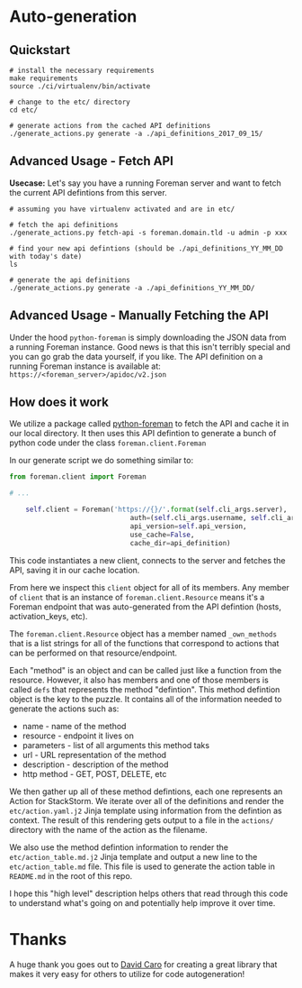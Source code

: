 # Auto-generation

## Quickstart

``` shell
# install the necessary requirements
make requirements
source ./ci/virtualenv/bin/activate

# change to the etc/ directory
cd etc/

# generate actions from the cached API definitions
./generate_actions.py generate -a ./api_definitions_2017_09_15/
```


## Advanced Usage - Fetch API

**Usecase:** Let's say you have a running Foreman server and want to fetch the current API 
defintions from this server.

``` shell
# assuming you have virtualenv activated and are in etc/

# fetch the api definitions
./generate_actions.py fetch-api -s foreman.domain.tld -u admin -p xxx

# find your new api defintions (should be ./api_definitions_YY_MM_DD with today's date)
ls

# generate the api definitions
./generate_actions.py generate -a ./api_definitions_YY_MM_DD/
```


## Advanced Usage - Manually Fetching the API

Under the hood `python-foreman` is simply downloading the JSON data from a running
Foreman instance. Good news is that this isn't terribly special and you can
go grab the data yourself, if you like. The API definition on a running Foreman
instance is available at: `https://<foreman_server>/apidoc/v2.json`


## How does it work

We utilize a package called [python-foreman](https://github.com/david-caro/python-foreman/)
to fetch the API and cache it in our local directory. It then uses this API 
defintion to generate a bunch of python code under the class `foreman.client.Foreman`

In our generate script we do something similar to:

``` python
from foreman.client import Foreman

# ... 

    self.client = Foreman('https://{}/'.format(self.cli_args.server),
                              auth=(self.cli_args.username, self.cli_args.password),
                              api_version=self.api_version,
                              use_cache=False,
                              cache_dir=api_definition)
```

This code instantiates a new client, connects to the server and fetches the API,
saving it in our cache location.

From here we inspect this `client` object for all of its members. Any member of
`client` that is an instance of `foreman.client.Resource` means it's a Foreman
endpoint that was auto-generated from the API defintion (hosts, activation_keys, etc).

The `foreman.client.Resource` object has a member named `_own_methods` that is a
list strings for all of the functions that correspond to actions that can be
performed on that resource/endpoint. 

Each "method" is an object and can be called just like a function from the resource.
However, it also has members and one of those members is called `defs` that represents
the method "defintion". This method defintion object is the key to the puzzle.
It contains all of the information needed to generate the actions such as:

* name        - name of the method
* resource    - endpoint it lives on
* parameters  - list of all arguments this method taks
* url         - URL representation of the method
* description - description of the method
* http method - GET, POST, DELETE, etc

We then gather up all of these method defintions, each one represents an Action
for StackStorm. We iterate over all of the definitions and render the `etc/action.yaml.j2`
Jinja template using information from the defintion as context. The result of this
rendering gets output to a file in the `actions/` directory with the name of the
action as the filename.

We also use the method defintion information to render the `etc/action_table.md.j2`
Jinja template and output a new line to the `etc/action_table.md` file. This file
is used to generate the action table in `README.md` in the root of this repo.

I hope this "high level" description helps others that read through this code
to understand what's going on and potentially help improve it over time.


# Thanks

A huge thank you goes out to [David Caro](https://github.com/david-caro) for
creating a great library that makes it very easy for others to utilize for
code autogeneration!
